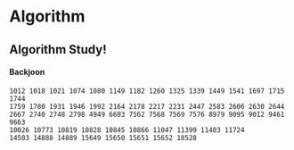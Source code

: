 # Algorithm
## Algorithm Study!
#### Backjoon
    1012 1018 1021 1074 1080 1149 1182 1260 1325 1339 1449 1541 1697 1715 1744
    1759 1780 1931 1946 1992 2164 2178 2217 2231 2447 2583 2606 2630 2644 
    2667 2740 2748 2798 4949 6603 7562 7568 7569 7576 8979 9095 9012 9461 9663 
    10026 10773 10819 10828 10845 10866 11047 11399 11403 11724
    14503 14888 14889 15649 15650 15651 15652 18528
    
